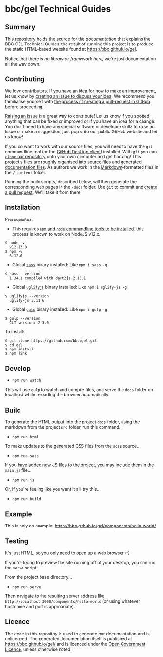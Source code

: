 # bbc/gel Technical Guides

## Summary

This repository holds the source for the _documentation_ that explains the BBC GEL Technical Guides: the result of running this project is to produce the static HTML-based website found at https://bbc.github.io/gel.

Notice that there is *no library or framework here*, we're just documentation all the way down.

## Contributing

We love contributors. If you have an idea for how to make an improvement, let us know by [creating an issue to discuss your idea](https://github.com/bbc/gel/issues). We recommend you familiarise yourself with [the process of creating a pull-request in GitHub](https://help.github.com/en/articles/creating-a-pull-request) before proceeding.

[Raising an issue](https://github.com/bbc/gel/issues) is a great way to contribute! Let us know if you spotted anything that can be fixed or improved or if you have an idea for a change. You don't need to have any special software or developer skillz to raise an issue or make a suggestion, just pop onto our public GitHub website and let us know!

If you do want to work with our source files, you will need to have the `git` commandline  tool (or the [GitHub Desktop client](https://docs.github.com/en/desktop/installing-and-configuring-github-desktop/installing-and-authenticating-to-github-desktop/installing-github-desktop)) installed. With `git` you can [`clone` our repository](https://www.youtube.com/watch?v=CKcqniGu3tA) onto your own computer and get hacking! This project's files are roughly organised into [source files](https://github.com/bbc/gel/tree/master/_content) and generated [documentation files](https://github.com/bbc/gel/tree/master/docs). As authors we work in the [Markdown](https://learnxinyminutes.com/docs/markdown/)-formatted files in the `/_content` folder.

Running the build scripts, described below, will then generate the corresponding web pages in the `/docs` folder. Use `git` to commit and [create a pull request](https://opensource.com/article/19/7/create-pull-request-github). We'll take it from there!

## Installation

Prerequisites:

* This requires [`npm` and `node` commandline tools to be installed](https://nodejs.dev/learn/how-to-install-nodejs). this process is known to work on NodeJS v12.x.
```
$ node -v
  v12.13.0
$ npm -v
  6.12.0
```
* Global [`sass`](https://www.npmjs.com/package/sass) binary installed: Like `npm i sass -g`
```
$ sass --version
  1.34.1 compiled with dart2js 2.13.1
```
* Global [`uglifyjs`](https://www.npmjs.com/package/uglify-js) binary installed: Like `npm i uglify-js -g`
```
$ uglifyjs --version
  uglify-js 3.11.6
```
* Global [`gulp`](https://www.npmjs.com/package/gulp) binary installed: Like `npm i gulp -g`
```
$ gulp --version
  CLI version: 2.3.0
```

To install:
```
$ git clone https://github.com/bbc/gel.git
$ cd gel
$ npm install
$ npm link
```

## Develop
- `npm run watch`

This will use `gulp` to watch and compile files, and serve the `docs` folder on localhost while reloading the browser automatically.

## Build
To generate the HTML output into the project `docs` folder, using the markdown from the project `src` folder, run this command...

- `npm run html`

To make updates to the generated CSS files from the `scss` source...

- `npm run sass`

If you have added new JS files to the project, you may include them in the `main.js` file...

- `npm run js`

Or, if you're feeling like you want it all, try this...

- `npm run build`

## Example

This is only an example: https://bbc.github.io/gel/components/hello-world/

## Testing

It's just HTML, so you only need to open up a web browser :-)

If you're trying to preview the site running off of your desktop, you can run the `serve` script:

From the project base directory...

- `npm run serve`

Then navigate to the resulting server address like `http://localhost:3000/components/hello-world` (or using whatever hostname and port is appropriate).

## Licence

The code in this repositoy is used to generate our documentation and is unlicenced. The generated documentation itself is published at <https://bbc.github.io/gel/> and is licenced under the [Open Government Licence](https://www.nationalarchives.gov.uk/doc/open-government-licence/version/3/), unless otherwise noted.
